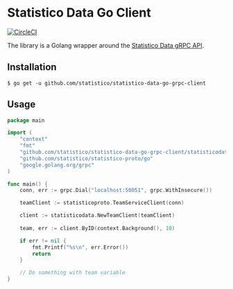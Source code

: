 # Statistico Data Go Client

[![CircleCI](https://circleci.com/gh/statistico/statistico-data-go-grpc-client/tree/master.svg?style=shield)](https://circleci.com/gh/statistico/statistico-data-go-grpc-client/tree/master)

The library is a Golang wrapper around the [Statistico Data gRPC API](https://github.com/statistico/statistico-data).

## Installation
```.env
$ go get -u github.com/statistico/statistico-data-go-grpc-client
```
## Usage
```go
package main

import (
    "context"
    "fmt"
    "github.com/statistico/statistico-data-go-grpc-client/statisticodata"
    "github.com/statistico/statistico-proto/go"
    "google.golang.org/grpc"
)

func main() {
    conn, err := grpc.Dial("localhost:50051", grpc.WithInsecure())

    teamClient := statisticoproto.TeamServiceClient(conn)

    client := statisticodata.NewTeamClient(teamClient)
    
    team, err := client.ByID(context.Background(), 10) 

    if err != nil {
        fmt.Printf("%s\n", err.Error())
        return
    }

    // Do something with team variable
}
```